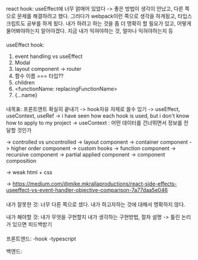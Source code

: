 react hook: useEffect에 너무 얽매어 있었다 -> 좋은 방법이 생각이 안났고, 다른 쪽으로 문제를 해결하려고 했다.
그러다가 webpack이런 쪽으로 생각을 하게됬고, 타입스크립트도 공부를 하게 됬다.
내가 하려고 하는 것을 좀 더 명확히 할 필요가 있고, 어떻게 물어봐야하는지 알아야겠다.
지금 내가 익혀야하는 것, 얼마나 익혀야하는지 등

####

useEffect hook:

1. event handling vs useEffect
2. Modal
3. layout component -> router
4. 함수 이름 === 타입??
5. children
6. <functionName: replacingFunctionName>
7. {...name}

####

내목표:
프론트앤트 확실히 끝내기
-> hook자유 자제로 쓸수 있기
-> useEffect, useContext, useRef
-> i have seen how each hook is used, but i don't know how to apply to my project
-> useContext : 어떤 데이터를 건너뛰면서 정보를 전달할 것인가

-> controlled vs uncontrolled
-> layout component
-> container component
-> higher order component
-> custom hooks
-> function component
-> recursive component
-> partial applied component
-> component composition

-> weak html + css

-> https://medium.com/@mike.mkrallaproductions/react-side-effects-useeffect-vs-event-handler-objective-comparison-7a77daa5e046

####

내가 잘못한 것:
너무 다른 쪽으로 셌다.
내가 하고자하는 것에 대해서 명확하지 않다.

내가 해야할 것:
내가 무엇을 구현할지
내가 생각하는 구현방법, 절차 설명 -> 틀린 논리가 있으면 피드백받기

####

프론트앤드:
-hook
-typescript

백앤드:
